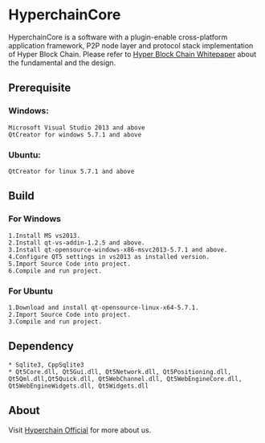 # HyperchainCore
HyperchainCore is a software with a plugin-enable cross-platform application framework, P2P node layer and protocol stack implementation of Hyper Block Chain. Please refer to [Hyper Block Chain Whitepaper](http://www.hyperchain.net/blog/archives/311) about the fundamental and the design.

## Prerequisite 
### Windows: 
    Microsoft Visual Studio 2013 and above 
    QtCreator for windows 5.7.1 and above
### Ubuntu:
    QtCreator for linux 5.7.1 and above

## Build
### For Windows
    1.Install MS vs2013.
    2.Install qt-vs-addin-1.2.5 and above. 
    3.Install qt-opensource-windows-x86-msvc2013-5.7.1 and above.
    4.Configure QT5 settings in vs2013 as installed version.
    5.Import Source Code into project.
    6.Compile and run project.

### For Ubuntu
    1.Download and install qt-opensource-linux-x64-5.7.1.
    2.Import Source Code into project.
    3.Compile and run project.

## Dependency
    * Sqlite3, CppSqlite3
    * Qt5Core.dll, Qt5Gui.dll, Qt5Network.dll, Qt5Positioning.dll, Qt5Qml.dll,Qt5Quick.dll, Qt5WebChannel.dll, Qt5WebEngineCore.dll, Qt5WebEngineWidgets.dll, Qt5Widgets.dll

## About
Visit [Hyperchain Official](http://www.hyperchain.net "Hyper Block Chain Homepage") for more about us.
